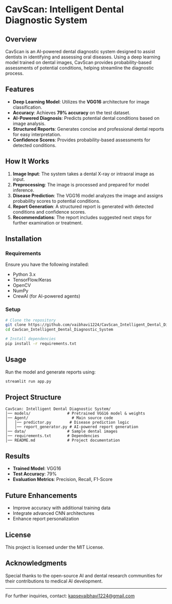 # CavScan: Intelligent Dental Diagnostic System

## Overview
CavScan is an AI-powered dental diagnostic system designed to assist dentists in identifying and assessing oral diseases. Using a deep learning model trained on dental images, CavScan provides probability-based assessments of potential conditions, helping streamline the diagnostic process.

## Features
- **Deep Learning Model**: Utilizes the **VGG16** architecture for image classification.
- **Accuracy**: Achieves **79% accuracy** on the test dataset.
- **AI-Powered Diagnosis**: Predicts potential dental conditions based on image analysis.
- **Structured Reports**: Generates concise and professional dental reports for easy interpretation.
- **Confidence Scores**: Provides probability-based assessments for detected conditions.

## How It Works
1. **Image Input**: The system takes a dental X-ray or intraoral image as input.
2. **Preprocessing**: The image is processed and prepared for model inference.
3. **Disease Prediction**: The VGG16 model analyzes the image and assigns probability scores to potential conditions.
4. **Report Generation**: A structured report is generated with detected conditions and confidence scores.
5. **Recommendations**: The report includes suggested next steps for further examination or treatment.

## Installation
### Requirements
Ensure you have the following installed:
- Python 3.x
- TensorFlow/Keras
- OpenCV
- NumPy
- CrewAI (for AI-powered agents)

### Setup
```bash
# Clone the repository
git clone https://github.com/vaibhavi1224/CavScan_Intelligent_Dental_Diagnostic_System.git
cd CavScan_Intelligent_Dental_Diagnostic_System

# Install dependencies
pip install -r requirements.txt
```

## Usage
Run the model and generate reports using:
```bash
streamlit run app.py
```

## Project Structure
```
CavScan: Intelligent Dental Diagnostic System/
│── models/                # Pretrained VGG16 model & weights
│── Agent/                   # Main source code
│   │── predictor.py        # Disease prediction logic
│   │── report_generator.py # AI-powered report generation
│── data/                  # Sample dental images
│── requirements.txt       # Dependencies
│── README.md              # Project documentation
```

## Results
- **Trained Model**: VGG16
- **Test Accuracy**: 79%
- **Evaluation Metrics**: Precision, Recall, F1-Score

## Future Enhancements
- Improve accuracy with additional training data
- Integrate advanced CNN architectures
- Enhance report personalization

## License
This project is licensed under the MIT License.

## Acknowledgments
Special thanks to the open-source AI and dental research communities for their contributions to medical AI development.

---
For further inquiries, contact: kapsevaibhavi1224@gmail.com


